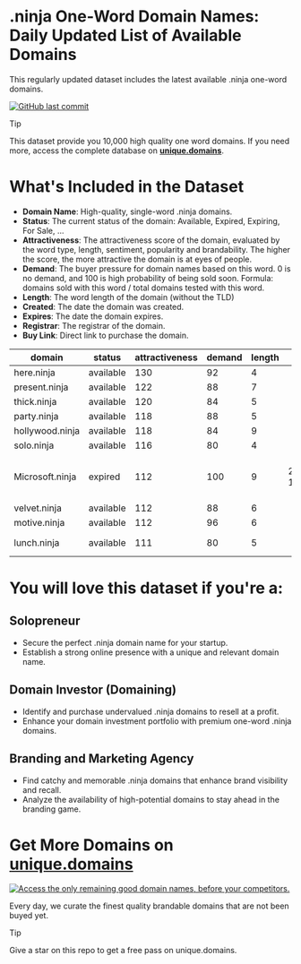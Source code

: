 
# .ninja One-Word Domain Names: Daily Updated List of Available Domains

This regularly updated dataset includes the latest available .ninja one-word domains.

[![GitHub last commit](https://img.shields.io/github/last-commit/google/skia.svg?style=flat)]() 

> [!TIP]
> This dataset provide you 10,000 high quality one word domains.
> If you need more, access the complete database on **[unique.domains](https://unique.domains?utm_source=github&utm_medium=dataset&utm_campaign=.ninja&utm_content=description.top)**.

# What's Included in the Dataset

- **Domain Name**: High-quality, single-word .ninja domains.
- **Status**: The current status of the domain: Available, Expired, Expiring, For Sale, ...
- **Attractiveness**: The attractiveness score of the domain, evaluated by the word type, length, sentiment, popularity and brandability. The higher the score, the more attractive the domain is at eyes of people.
- **Demand**: The buyer pressure for domain names based on this word. 0 is no demand, and 100 is high probability of being sold soon. Formula: domains sold with this word / total domains tested with this word.
- **Length**: The word length of the domain (without the TLD)
- **Created**: The date the domain was created.
- **Expires**: The date the domain expires.
- **Registrar**: The registrar of the domain.
- **Buy Link**: Direct link to purchase the domain.

| domain          | status    | attractiveness | demand | length | created          | expires          | registrar                 | sectors                                      |
| --------------- | --------- | -------------- | ------ | ------ | ---------------- | ---------------- | ------------------------- | -------------------------------------------- |
| here.ninja      | available | 130            | 92     | 4      |                  |                  |                           | General,Media,Technology,Travel              |
| present.ninja   | available | 122            | 88     | 7      |                  |                  |                           | Business,Education,Media                     |
| thick.ninja     | available | 120            | 84     | 5      |                  |                  |                           | Fashion,Food and Beverage,Media              |
| party.ninja     | available | 118            | 88     | 5      |                  |                  |                           | Entertainment,Hospitality,Retail             |
| hollywood.ninja | available | 118            | 84     | 9      |                  |                  |                           | Entertainment,Media,Travel                   |
| solo.ninja      | available | 116            | 80     | 4      |                  |                  |                           | Entertainment,Media,Technology               |
| Microsoft.ninja | expired   | 112            | 100    | 9      | 22/04/2014 13:49 | 22/04/2025 13:49 | Nom-iq Ltd. dba COM LAUDE | Business,Education,Technology                |
| velvet.ninja    | available | 112            | 88     | 6      |                  |                  |                           | Arts,Fashion,Retail                          |
| motive.ninja    | available | 112            | 96     | 6      |                  |                  |                           | Business,Law,Media                           |
| lunch.ninja     | available | 111            | 80     | 5      |                  |                  |                           | Food and Beverage,General,Hospitality,Retail |

# You will love this dataset if you're a:

## Solopreneur

- Secure the perfect .ninja domain name for your startup.
- Establish a strong online presence with a unique and relevant domain name.

## Domain Investor (Domaining)

- Identify and purchase undervalued .ninja domains to resell at a profit.
- Enhance your domain investment portfolio with premium one-word .ninja domains.

## Branding and Marketing Agency

- Find catchy and memorable .ninja domains that enhance brand visibility and recall.
- Analyze the availability of high-potential domains to stay ahead in the branding game.

# Get More Domains on [unique.domains](https://unique.domains?utm_source=github&utm_medium=dataset&utm_campaign=.ninja&utm_content=description.bottom)

[![Access the only remaining good domain names, before your competitors.](https://github.ninja/UniqueDomains/ninja-oneword-domains/blob/main/unique.domains.jpg?raw=true)](https://unique.domains?utm_source=github&utm_medium=dataset&utm_campaign=.ninja&utm_content=description.image)

Every day, we curate the finest quality brandable domains that are not been buyed yet.

> [!TIP]
> Give a star on this repo to get a free pass on unique.domains.
        